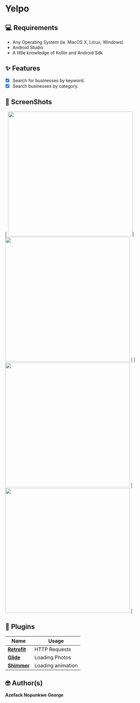 # Yelpo


## 💻 Requirements

- Any Operating System (ie. MacOS X, Linux, Windows)
- Android Studio
- A little knowledge of Kotlin and Android Sdk

## ✨ Features
- [x] Search for businesses by keyword.
- [x] Search businesses by category.

## 📸 ScreenShots

| <img src="app/src/main/assets/shimmer_loading.png" width="400">| <img src="app/src/main/assets/home_page.png" width="400">  |
| <img src="app/src/main/assets/search_found.png" width="400">   | <img src="app/src/main/assets/search_not_found.png" width="400">  |


## 🔌 Plugins

| Name                                                    | Usage                                               |
| ------------------------------------------------------- | --------------------------------------------------- |
| [**Retrofit**](https://square.github.io/retrofit/)      | HTTP Requests                                       |
| [**Glide**](https://bumptech.github.io/glide/)          | Loading Photos                                      |
| [**Shimmer**](https://facebook.github.io/shimmer-android/)| Loading animation                                 |


## 🤓 Author(s)

**Azefack Nopunkwe George**
